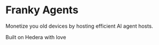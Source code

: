 # Franky Agents


Monetize you old devices by hosting efficient AI agent hosts.


Built on Hedera with love 
